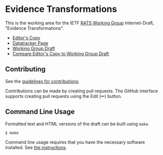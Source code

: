 # Evidence Transformations

This is the working area for the IETF [RATS Working Group](https://datatracker.ietf.org/wg/rats/documents/) Internet-Draft, "Evidence Transformations".

* [Editor's Copy](https://ietf-rats-wg.github.io/draft-smith-rats-evidence-trans/#go.draft-ietf-rats-evidence-trans.html)
* [Datatracker Page](https://datatracker.ietf.org/doc/draft-ietf-rats-evidence-trans)
* [Working Group Draft](https://datatracker.ietf.org/doc/html/draft-ietf-rats-evidence-trans)
* [Compare Editor's Copy to Working Group Draft](https://ietf-rats-wg.github.io/draft-ietf-rats-evidence-trans/#go.draft-ietf-rats-evidence-trans.diff)


## Contributing

See the
[guidelines for contributions](https://github.com/ietf-rats-wg/draft-ietf-rats-evidence-trans/blob/main/CONTRIBUTING.md).

Contributions can be made by creating pull requests.
The GitHub interface supports creating pull requests using the Edit (✏) button.


## Command Line Usage

Formatted text and HTML versions of the draft can be built using `make`.

```sh
$ make
```

Command line usage requires that you have the necessary software installed.  See
[the instructions](https://github.com/martinthomson/i-d-template/blob/main/doc/SETUP.md).
